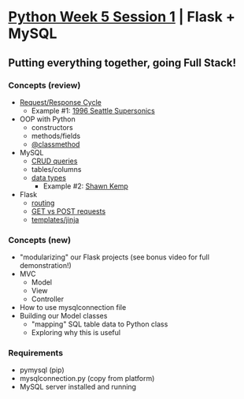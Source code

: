 # [Python Week 5 Session 1](https://docs.google.com/spreadsheets/d/1VUvrohVRJ2vGEsgPXZtgrKH5Jh2GHL0IaYUDYoAbMMc/edit#gid=2097812438) | Flask + MySQL
## Putting everything together, going Full Stack!
### Concepts (review)
- [Request/Response Cycle](http://loginstaging3.codingdojo.com/m/283/8966/60776)
    - Example #1: [1996 Seattle Supersonics](https://www.basketball-reference.com/teams/SEA/1996.html)
- OOP with Python
    - constructors
    - methods/fields
    - [@classmethod](https://login.codingdojo.com/m/309/9252/62293)
- MySQL
    - [CRUD queries](https://login.codingdojo.com/m/309/9256/62361)
    - tables/columns
    - [data types](https://login.codingdojo.com/m/309/9255/62334)
        - Example #2: [Shawn Kemp](https://www.basketball-reference.com/players/k/kempsh01.html)
- Flask
    - [routing](https://login.codingdojo.com/m/309/9266/62484)
    - [GET vs POST requests](https://login.codingdojo.com/m/309/9266/62505)
    - [templates/jinja](https://login.codingdojo.com/m/309/9266/62501)

### Concepts (new)
- "modularizing" our Flask projects (see bonus video for full demonstration!)
- MVC
    - Model
    - View
    - Controller
- How to use mysqlconnection file
- Building our Model classes
    - "mapping" SQL table data to Python class
    - Exploring why this is useful
### Requirements
- pymysql (pip)
- mysqlconnection.py (copy from platform)
- MySQL server installed and running